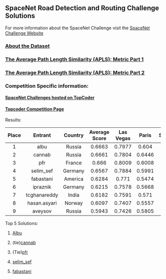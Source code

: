 ## SpaceNet Road Detection and Routing Challenge Solutions
For more information about the SpaceNet Challenge visit the [SpaceNet Challenge Website](https://spacenetchallenge.github.io/)

### [About the Dataset](https://medium.com/the-downlinq/introducing-the-spacenet-road-detection-and-routing-challenge-and-dataset-7604de39b779)
### [The Average Path Length Similarity (APLS):  Metric Part 1](https://medium.com/the-downlinq/spacenet-road-detection-and-routing-challenge-part-i-d4f59d55bfce)
### [The Average Path Length Similarity (APLS):  Metric Part 2](https://medium.com/the-downlinq/spacenet-road-detection-and-routing-challenge-part-ii-apls-implementation-92acd86f4094)


### Competition Specific information:
#### [SpaceNet Challenges hosted on TopCoder](http://crowdsourcing.topcoder.com/spacenet)
#### [Topcoder Competition Page](https://community.topcoder.com/longcontest/?module=ViewProblemStatement&rd=17036&pm=14735)

Results:

**Place**|**Entrant**|**Country**|**Average Score**|**Las Vegas**|**Paris**|**Shanghai**|**Khartoum**
:-----:|:-----:|:-----:|:-----:|:-----:|:-----:|:-----:|:-----:
1|albu|Russia|0.6663|0.7977|0.604|0.6543|0.6093
2|cannab|Russia|0.6661|0.7804|0.6446|0.6398|0.5996
3|pfr|France|0.666|0.8009|0.6008|0.6646|0.5975
4|selim\_sef|Germany|0.6567|0.7884|0.5991|0.6472|0.5922
5|fabastani|America|0.6284|0.771|0.5474|0.6326|0.5628
6|ipraznik|Germany|0.6215|0.7578|0.5668|0.6078|0.5537
7|tcghanareddy|India|0.6182|0.7591|0.571|0.6014|0.5415
8|hasan.asyari|Norway|0.6097|0.7407|0.5557|0.5952|0.5472
9|aveysov|Russia|0.5943|0.7426|0.5805|0.5751|0.4789


Top 5 Solutions:
1. [Albu](https://github.com/SpaceNetChallenge/RoadDetector/blob/tree/albu-solution/)

2. (tie)[cannab](https://github.com/SpaceNetChallenge/RoadDetector/blob/tree/cannab-solution/)

3. (Tie)[pfr](https://github.com/SpaceNetChallenge/BuildingDetectors_Round2/tree/master/pfr-solution)

4.  [selim_sef](https://github.com/SpaceNetChallenge/BuildingDetectors_Round2/tree/master/selim_sef-solution)

5.  [fabastani](https://github.com/SpaceNetChallenge/BuildingDetectors_Round2/tree/master/fabastani-solution)


